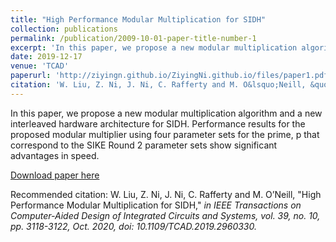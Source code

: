 ```yaml
---
title: "High Performance Modular Multiplication for SIDH"
collection: publications
permalink: /publication/2009-10-01-paper-title-number-1
excerpt: 'In this paper, we propose a new modular multiplication algorithm and a new interleaved hardware architecture for SIDH. Performance results for the proposed modular multiplier using four parameter sets for the prime, p that correspond to the SIKE Round 2 parameter sets show significant advantages in speed.'
date: 2019-12-17 
venue: 'TCAD'
paperurl: 'http://ziyingn.github.io/ZiyingNi.github.io/files/paper1.pdf'
citation: 'W. Liu, Z. Ni, J. Ni, C. Rafferty and M. O&lsquo;Neill, &quot;High Performance Modular Multiplication for SIDH,&quot; <i>IEEE Transactions on Computer-Aided Design of Integrated Circuits and Systems</i>. vol. 39, no. 10, pp. 3118-3122, Oct. 2020.'
---
```


In this paper, we propose a new modular multiplication algorithm and a new interleaved hardware architecture for SIDH. Performance results for the proposed modular multiplier using four parameter sets for the prime, p that correspond to the SIKE Round 2 parameter sets show significant advantages in speed.

[Download paper here](https://ieeexplore.ieee.org/document/8935201)

Recommended citation: W. Liu, Z. Ni, J. Ni, C. Rafferty and M. O’Neill, "High Performance Modular Multiplication for SIDH," <i>in IEEE Transactions on Computer-Aided Design of Integrated Circuits and Systems<i>, vol. 39, no. 10, pp. 3118-3122, Oct. 2020, doi: 10.1109/TCAD.2019.2960330.
 
